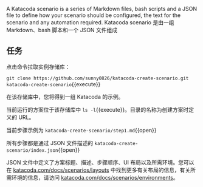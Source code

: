 A Katacoda scenario is a series of Markdown files, bash scripts and a JSON file to define how your scenario should be configured, the text for the scenario and any automation required.
Katacoda scenario 是由一组 Markdown、bash 脚本和一个 JSON 文件组成

## 任务

点击命令拉取实例存储库：

`git clone https://github.com/sunny0826/katacoda-create-scenario.git katacoda-create-scenario`{{execute}}

在该存储库中，您将得到一组 Katacoda 的示例。

当前运行的方案位于该存储库中 `ls -l`{{execute}}。目录的名称为创建方案时定义的 URL。

当前步骤示例为 `katacoda-create-scenario/step1.md`{{open}}

所有步骤都是通过 JSON 文件描述的 `katacoda-create-scenario/index.json`{{open}}

JSON 文件中定义了方案标题、描述、步骤顺序、UI 布局以及所需环境。您可以在 [katacoda.com/docs/scenarios/layouts](https://katacoda.com/docs/scenarios/layouts) 中找到更多有关布局的信息，有关所需环境的信息，请访问 [katacoda.com/docs/scenarios/environments](https://katacoda.com/docs/scenarios/environments)。
